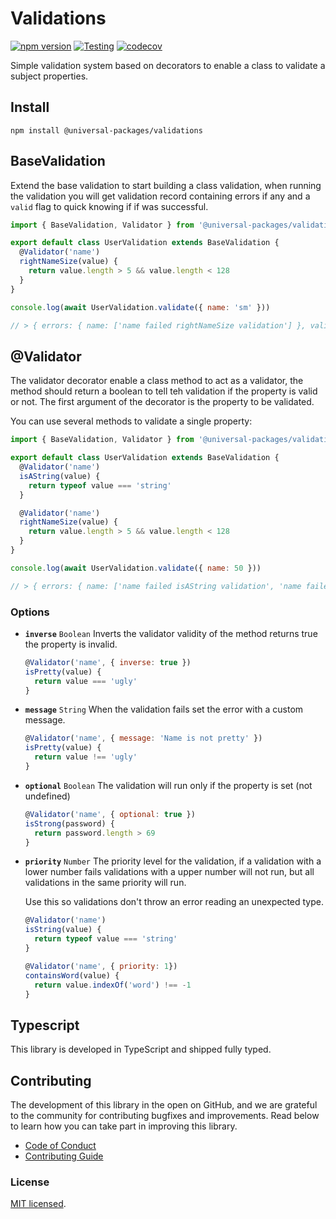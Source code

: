 # Validations

[![npm version](https://badge.fury.io/js/@universal-packages%2Fvalidations.svg)](https://www.npmjs.com/package/@universal-packages/validations)
[![Testing](https://github.com/universal-packages/universal-validations/actions/workflows/testing.yml/badge.svg)](https://github.com/universal-packages/universal-validations/actions/workflows/testing.yml)
[![codecov](https://codecov.io/gh/universal-packages/universal-validations/branch/main/graph/badge.svg?token=CXPJSN8IGL)](https://codecov.io/gh/universal-packages/universal-validations)

Simple validation system based on decorators to enable a class to validate a subject properties.

## Install

```shell
npm install @universal-packages/validations
```

## BaseValidation

Extend the base validation to start building a class validation, when running the validation you will get validation record containing errors if any and a `valid` flag to quick knowing if if was successful.

```js
import { BaseValidation, Validator } from '@universal-packages/validations'

export default class UserValidation extends BaseValidation {
  @Validator('name')
  rightNameSize(value) {
    return value.length > 5 && value.length < 128
  }
}

console.log(await UserValidation.validate({ name: 'sm' }))

// > { errors: { name: ['name failed rightNameSize validation'] }, valid: false }
```

## @Validator

The validator decorator enable a class method to act as a validator, the method should return a boolean to tell teh validation if the property is valid or not. The first argument of the decorator is the property to be validated.

You can use several methods to validate a single property:

```js
import { BaseValidation, Validator } from '@universal-packages/validations'

export default class UserValidation extends BaseValidation {
  @Validator('name')
  isAString(value) {
    return typeof value === 'string'
  }

  @Validator('name')
  rightNameSize(value) {
    return value.length > 5 && value.length < 128
  }
}

console.log(await UserValidation.validate({ name: 50 }))

// > { errors: { name: ['name failed isAString validation', 'name failed rightNameSize validation'] }, valid: false }
```

### Options

- **`inverse`** `Boolean`
  Inverts the validator validity of the method returns true the property is invalid.

  ```js
  @Validator('name', { inverse: true })
  isPretty(value) {
    return value === 'ugly'
  }
  ```
- **`message`** `String`
  When the validation fails set the error with a custom message.

  ```js
  @Validator('name', { message: 'Name is not pretty' })
  isPretty(value) {
    return value !== 'ugly'
  }
  ```

- **`optional`** `Boolean`
  The validation will run only if the property is set (not undefined)

  ```js
  @Validator('name', { optional: true })
  isStrong(password) {
    return password.length > 69
  }
  ```

- **`priority`** `Number`
   The priority level for the validation, if a validation with a lower number fails validations with a upper number will not run, but all validations in the same priority will run.

   Use this so validations don't throw an error reading an unexpected type.

  ```js
  @Validator('name')
  isString(value) {
    return typeof value === 'string'
  }

  @Validator('name', { priority: 1})
  containsWord(value) {
    return value.indexOf('word') !== -1
  }
  ```

## Typescript

This library is developed in TypeScript and shipped fully typed.

## Contributing

The development of this library in the open on GitHub, and we are grateful to the community for contributing bugfixes and improvements. Read below to learn how you can take part in improving this library.

- [Code of Conduct](./CODE_OF_CONDUCT.md)
- [Contributing Guide](./CONTRIBUTING.md)

### License

[MIT licensed](./LICENSE).

